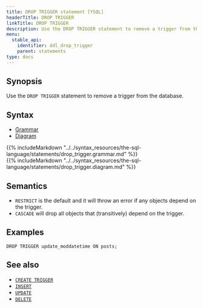```yaml
---
title: DROP TRIGGER statement [YSQL]
headerTitle: DROP TRIGGER
linkTitle: DROP TRIGGER
description: Use the DROP TRIGGER statement to remove a trigger from the database.
menu:
  stable_api:
    identifier: ddl_drop_trigger
    parent: statements
type: docs
---
```


## Synopsis

Use the `DROP TRIGGER` statement to remove a trigger from the database.

## Syntax

<ul class="nav nav-tabs nav-tabs-yb">
  <li >
    <a href="#grammar" class="nav-link active" id="grammar-tab" data-toggle="tab" role="tab" aria-controls="grammar" aria-selected="true">
      <i class="fa-solid fa-file-lines" aria-hidden="true"></i>
      Grammar
    </a>
  </li>
  <li>
    <a href="#diagram" class="nav-link" id="diagram-tab" data-toggle="tab" role="tab" aria-controls="diagram" aria-selected="false">
      <i class="fa-solid fa-diagram-project" aria-hidden="true"></i>
      Diagram
    </a>
  </li>
</ul>

<div class="tab-content">
  <div id="grammar" class="tab-pane fade show active" role="tabpanel" aria-labelledby="grammar-tab">
  {{% includeMarkdown "../../syntax_resources/the-sql-language/statements/drop_trigger.grammar.md" %}}
  </div>
  <div id="diagram" class="tab-pane fade" role="tabpanel" aria-labelledby="diagram-tab">
  {{% includeMarkdown "../../syntax_resources/the-sql-language/statements/drop_trigger.diagram.md" %}}
  </div>
</div>

## Semantics

- `RESTRICT` is the default and it will throw an error if any objects depend on the trigger.
- `CASCADE` will drop all objects that (transitively) depend on the trigger.


## Examples

```plpgsql
DROP TRIGGER update_moddatetime ON posts;
```

## See also

- [`CREATE TRIGGER`](../ddl_create_trigger)
- [`INSERT`](../dml_insert)
- [`UPDATE`](../dml_update/)
- [`DELETE`](../dml_delete/)
